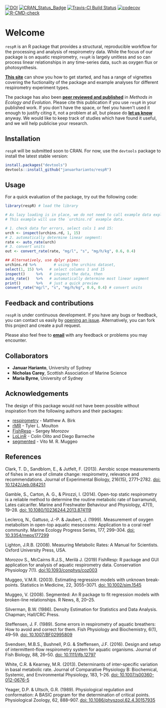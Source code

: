 

<!-- badges: start -->
[![DOI](https://zenodo.org/badge/66126363.svg)](https://zenodo.org/badge/latestdoi/66126363)
[![CRAN\_Status\_Badge](http://www.r-pkg.org/badges/version/respR)](https://cran.r-project.org/package=respR) [![Travis-CI Build Status](https://travis-ci.org/januarharianto/respR.svg?branch=master)](https://travis-ci.org/januarharianto/respR) [![codecov](https://codecov.io/gh/januarharianto/respR/branch/master/graph/badge.svg)](https://codecov.io/gh/januarharianto/respR)
[![R-CMD-check](https://github.com/januarharianto/respR/workflows/R-CMD-check/badge.svg)](https://github.com/januarharianto/respR/actions)
<!-- badges: end -->

# Welcome

`respR` is an R package that provides a structural, reproducible workflow for the processing and analysis of respirometry data. 
While the focus of our package is on aquatic respirometry, `respR` is largely unitless and so can process linear relationships in any time-series data, such as oxygen flux or photosynthesis.

[**This site**](https://januarharianto.github.io/respR/articles/respR.html) can show you how to get started, and has a range of vignettes covering the fuctionality of the package and example analyses for different respirometry experiment types. 

The package has also been [**peer reviewed and published**](https://besjournals.onlinelibrary.wiley.com/doi/10.1111/2041-210X.13162) in *Methods in Ecology and Evolution*. Please cite this publication if you use `respR` in your published work. If you don't have the space, or feel you haven't used it enough to justify citing it, not a problem at all, but please do [**let us know**](mailto:nicholascarey@gmail.com) anyway. We would like to keep track of studies which have found it useful, and we will help publicise your research. 

## Installation
`respR` will be submitted soon to CRAN. For now, use the `devtools` package to install the latest stable version:

```r
install.packages("devtools")
devtools::install_github("januarharianto/respR")
```

## Usage

For a quick evaluation of the package, try out the following code:

```r
library(respR) # load the library

# As lazy loading is in place, we do not need to call example data explicitly.
# This example will use the `urchins.rd` example data.

# 1. check data for errors, select cols 1 and 15:
urch <- inspect(urchins.rd, 1, 15) 
# 2. automatically determine linear segment:
rate <- auto_rate(urch)
# 3. convert units
out <- convert_rate(rate, "mg/l", "s", "mg/h/kg", 0.6, 0.4)

## Alternatively, use dplyr pipes:
urchins.rd %>%        # using the urchins dataset,
select(1, 15) %>%   # select columns 1 and 15
inspect()     %>%   # inspect the data, then
auto_rate()   %>%   # automatically determine most linear segment
print()       %>%   # just a quick preview
convert_rate("mg/l", "s", "mg/h/kg", 0.6, 0.4) # convert units

```

## Feedback and contributions

`respR` is under continuous development. If you have any bugs or feedback, you can contact us easily by [opening an issue](https://github.com/januarharianto/respr/issues). Alternatively, you can fork this project and create a pull request.

Please also feel free to [**email**](mailto:nicholascarey@gmail.com) with any feedback or problems you may encounter.

## Collaborators

- **Januar Harianto**, University of Sydney
- **Nicholas Carey**, Scottish Association of Marine Science
- **Maria Byrne**, University of Sydney


## Acknowledgements

The design of this package would not have been possible without inspiration from the following authors and their packages:

- [respirometry](https://cran.r-project.org/package=respirometry) - Matthew A. Birk
- [rMR](https://cran.r-project.org/package=rMR) - Tyler L. Moulton
- [FishResp](https://fishresp.org) - Sergey Morozov
- [LoLinR](https://github.com/colin-olito/LoLinR) - Colin Olito and Diego Barneche
- [segmented](https://cran.r-project.org/package=segmented) - Vito M. R. Muggeo



## References

Clark, T. D., Sandblom, E., & Jutfelt, F. (2013). Aerobic scope measurements of fishes in an era of climate change: respirometry, relevance and recommendations. Journal of Experimental Biology, 216(15), 2771–2782. [doi: 10.1242/Jeb.084251](https://doi.org/10.1242/Jeb.084251)

Gamble, S., Carton, A. G., & Pirozzi, I. (2014). Open-top static respirometry is a reliable method to determine the routine metabolic rate of barramundi, Lates calcarifer. Marine and Freshwater Behaviour and Physiology, 47(1), 19–28. [doi: 10.1080/10236244.2013.874119](https://doi.org/10.1080/10236244.2013.874119)

Leclercq, N., Gattuso, J.-P. & Jaubert, J. (1999). Measurement of oxygen metabolism in open-top aquatic mesocosms: Application to a coral reef community. Marine Ecology Progress Series, 177, 299–304. [doi: 10.3354/meps177299](https://doi.org/10.3354/meps177299)

Lighton, J.R.B. (2008). Measuring Metabolic Rates: A Manual for Scientists. Oxford University Press, USA.

Morozov S., McCairns R.J.S., Merilä J. (2019) FishResp: R package and GUI application for analysis of aquatic respirometry data. Conservation Physiology 7(1). [doi:10.1093/conphys/coz003](https://doi.org/10.1093/conphys/coz003)

Muggeo, V.M.R. (2003). Estimating regression models with unknown break-points. Statistics in Medicine, 22, 3055–3071. [doi: 10.1002/sim.1545](https://doi.org/10.1002/sim.1545)

Muggeo, V. (2008). Segmented: An R package to fit regression models with broken-line relationships. R News, 8, 20–25.

Silverman, B.W. (1986). Density Estimation for Statistics and Data Analysis. Chapman; Hall/CRC Press.

Steffensen, J. F. (1989). Some errors in respirometry of aquatic breathers: How to avoid and correct for them. Fish Physiology and Biochemistry, 6(1), 49–59. [doi: 10.1007/BF02995809](https://doi.org/10.1007/BF02995809)

Svendsen, M.B.S., Bushnell, P.G. & Steffensen, J.F. (2016). Design and setup of intermittent-flow respirometry system for aquatic organisms. Journal of Fish Biology, 88, 26–50. [doi: 10.1111/jfb.12797](https://doi.org/10.1111/jfb.12797)

White, C.R. & Kearney, M.R. (2013). Determinants of inter-specific variation in basal metabolic rate. Journal of Comparative Physiology B: Biochemical, Systemic, and Environmental Physiology, 183, 1–26. [doi: 10.1007/s00360-012-0676-5](https://doi.org/10.1007/s00360-012-0676-5)

Yeager, D.P. & Ultsch, G.R. (1989). Physiological regulation and conformation: A BASIC program for the determination of critical points. Physiological Zoology, 62, 888–907. [doi: 10.1086/physzool.62.4.30157935](https://doi.org/10.1086/physzool.62.4.30157935)
